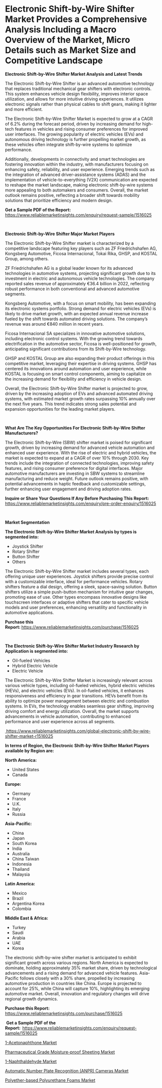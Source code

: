 <p><h1>Electronic Shift-by-Wire Shifter Market Provides a Comprehensive Analysis Including a Macro Overview of the Market, Micro Details such as Market Size and Competitive Landscape</h1></p><p><strong>Electronic Shift-by-Wire Shifter Market Analysis and Latest Trends</strong></p>
<p><p>The Electronic Shift-by-Wire Shifter is an advanced automotive technology that replaces traditional mechanical gear shifters with electronic controls. This system enhances vehicle design flexibility, improves interior space utilization, and allows for more intuitive driving experiences. It utilizes electronic signals rather than physical cables to shift gears, making it lighter and more efficient.</p><p>The Electronic Shift-by-Wire Shifter Market is expected to grow at a CAGR of 6.2% during the forecast period, driven by increasing demand for high-tech features in vehicles and rising consumer preferences for improved user interfaces. The growing popularity of electric vehicles (EVs) and autonomous driving technology is further propelling market growth, as these vehicles often integrate shift-by-wire systems to optimize performance. </p><p>Additionally, developments in connectivity and smart technologies are fostering innovation within the industry, with manufacturers focusing on enhancing safety, reliability, and user experience. Emerging trends such as the integration of advanced driver-assistance systems (ADAS) and the implementation of vehicle-to-everything (V2X) communication are expected to reshape the market landscape, making electronic shift-by-wire systems more appealing to both automakers and consumers. Overall, the market outlook remains positive, reflecting a broader shift towards mobility solutions that prioritize efficiency and modern design.</p></p>
<p><strong>Get a Sample PDF of the Report:&nbsp;</strong> <a href="https://www.reliablemarketinsights.com/enquiry/request-sample/1516025?utm_campaign=1777&utm_medium=2&utm_source=Github&utm_content=ia&utm_term=30102024&utm_id=electronic-shift-by-wire-shifter">https://www.reliablemarketinsights.com/enquiry/request-sample/1516025</a></p>
<p>&nbsp;</p>
<p><strong>Electronic Shift-by-Wire Shifter Major Market Players</strong></p>
<p><p>The Electronic Shift-by-Wire Shifter market is characterized by a competitive landscape featuring key players such as ZF Friedrichshafen AG, Kongsberg Automotive, Ficosa Internacional, Tokai Rika, GHSP, and KOSTAL Group, among others. </p><p>ZF Friedrichshafen AG is a global leader known for its advanced technologies in automotive systems, projecting significant growth due to its investment in electric and autonomous vehicle technologies. The company reported sales revenue of approximately €36.4 billion in 2022, reflecting robust performance in both conventional and advanced automotive segments.</p><p>Kongsberg Automotive, with a focus on smart mobility, has been expanding its electronic systems portfolio. Strong demand for electric vehicles (EVs) is likely to drive market growth, with an expected annual revenue increase fueled by the shift towards automated driving solutions. The company’s revenue was around €840 million in recent years.</p><p>Ficosa Internacional SA specializes in innovative automotive solutions, including electronic control systems. With the growing trend towards electrification in the automotive sector, Ficosa is well-positioned for growth, anticipating significant contributions from its Shift-by-Wire technology. </p><p>GHSP and KOSTAL Group are also expanding their product offerings in this competitive market, leveraging their expertise in driving systems. GHSP has centered its innovations around automation and user experience, while KOSTAL is focusing on smart control components, aiming to capitalize on the increasing demand for flexibility and efficiency in vehicle design.</p><p>Overall, the Electronic Shift-by-Wire Shifter market is projected to grow, driven by the increasing adoption of EVs and advanced automated driving systems, with estimated market growth rates surpassing 10% annually over the next five years. This trend indicates strong sales potential and expansion opportunities for the leading market players.</p></p>
<p>&nbsp;</p>
<p><strong>What Are The Key Opportunities For Electronic Shift-by-Wire Shifter Manufacturers?</strong></p>
<p><p>The Electronic Shift-by-Wire (SBW) shifter market is poised for significant growth, driven by increasing demand for advanced vehicle automation and enhanced user experience. With the rise of electric and hybrid vehicles, the market is expected to expand at a CAGR of over 10% through 2030. Key trends include the integration of connected technologies, improving safety features, and rising consumer preference for digital interfaces. Major automotive manufacturers are investing in SBW systems to streamline manufacturing and reduce weight. Future outlook remains positive, with potential advancements in haptic feedback and customizable settings, further enhancing user engagement and driving adoption rates.</p></p>
<p><strong>Inquire or Share Your Questions If Any Before Purchasing This Report:</strong> <a href="https://www.reliablemarketinsights.com/enquiry/pre-order-enquiry/1516025?utm_campaign=1777&utm_medium=2&utm_source=Github&utm_content=ia&utm_term=30102024&utm_id=electronic-shift-by-wire-shifter">https://www.reliablemarketinsights.com/enquiry/pre-order-enquiry/1516025</a></p>
<p>&nbsp;</p>
<p><strong>Market Segmentation</strong></p>
<p><strong>The Electronic Shift-by-Wire Shifter Market Analysis by types is segmented into:</strong></p>
<p><ul><li>Joystick Shifter</li><li>Rotary Shifter</li><li>Button Shifter</li><li>Others</li></ul></p>
<p><p>The Electronic Shift-by-Wire Shifter market includes several types, each offering unique user experiences. Joystick shifters provide precise control with a customizable interface, ideal for performance vehicles. Rotary shifters feature a dial design, offering a sleek, space-saving solution. Button shifters utilize a simple push-button mechanism for intuitive gear changes, promoting ease of use. Other types encompass innovative designs like touchscreen interfaces or adaptive shifters that cater to specific vehicle models and user preferences, enhancing versatility and functionality in automotive applications.</p></p>
<p><strong>Purchase this Report:&nbsp;</strong><a href="https://www.reliablemarketinsights.com/purchase/1516025?utm_campaign=1777&utm_medium=2&utm_source=Github&utm_content=ia&utm_term=30102024&utm_id=electronic-shift-by-wire-shifter">https://www.reliablemarketinsights.com/purchase/1516025</a></p>
<p>&nbsp;</p>
<p><strong>The Electronic Shift-by-Wire Shifter Market Industry Research by Application is segmented into:</strong></p>
<p><ul><li>Oil-fueled Vehicles</li><li>Hybrid Electric Vehicle</li><li>Electric Vehicle</li></ul></p>
<p><p>The Electronic Shift-by-Wire Shifter Market is increasingly relevant across various vehicle types, including oil-fueled vehicles, hybrid electric vehicles (HEVs), and electric vehicles (EVs). In oil-fueled vehicles, it enhances responsiveness and efficiency in gear transitions. HEVs benefit from its ability to optimize power management between electric and combustion systems. In EVs, the technology enables seamless gear shifting, improving driving comfort and energy utilization. Overall, the market supports advancements in vehicle automation, contributing to enhanced performance and user experience across all segments.</p></p>
<p><a href="https://www.reliablemarketinsights.com/global-electronic-shift-by-wire-shifter-market-r1516025?utm_campaign=1777&utm_medium=2&utm_source=Github&utm_content=ia&utm_term=30102024&utm_id=electronic-shift-by-wire-shifter">&nbsp;https://www.reliablemarketinsights.com/global-electronic-shift-by-wire-shifter-market-r1516025</a></p>
<p><strong>In terms of Region, the Electronic Shift-by-Wire Shifter Market Players available by Region are:</strong></p>
<p>
    <p> <strong> North America: </strong>
        <ul>
            <li>United States</li>
            <li>Canada</li>
        </ul>
        </p> 
    <p> <strong> Europe: </strong>
        <ul>
            <li>Germany</li>
            <li>France</li>
            <li>U.K.</li>
            <li>Italy</li>
            <li>Russia</li>
        </ul>
        </p> 
    <p> <strong> Asia-Pacific: </strong>
        <ul>
            <li>China</li>
            <li>Japan</li>
            <li>South Korea</li>
            <li>India</li>
            <li>Australia</li>
            <li>China Taiwan</li>
            <li>Indonesia</li>
            <li>Thailand</li>
            <li>Malaysia</li>
        </ul>
        </p> 
    <p> <strong> Latin America: </strong>
        <ul>
            <li>Mexico</li>
            <li>Brazil</li>
            <li>Argentina Korea</li>
            <li>Colombia</li>
        </ul>
        </p> 
    <p> <strong> Middle East & Africa: </strong>
        <ul>
            <li>Turkey</li>
            <li>Saudi</li>
            <li>Arabia</li>
            <li>UAE</li>
            <li>Korea</li>
        </ul>
    </p>
    </p>
<p><p>The electronic shift-by-wire shifter market is anticipated to exhibit significant growth across various regions. North America is expected to dominate, holding approximately 35% market share, driven by technological advancements and a rising demand for advanced vehicle features. Asia-Pacific follows closely with a 30% share, propelled by increasing automotive production in countries like China. Europe is projected to account for 25%, while China will capture 10%, highlighting its emerging automotive market. Overall, innovation and regulatory changes will drive regional growth dynamics.</p></p>
<p><strong>Purchase this Report: </strong><a href="https://www.reliablemarketinsights.com/purchase/1516025?utm_campaign=1777&utm_medium=2&utm_source=Github&utm_content=ia&utm_term=30102024&utm_id=electronic-shift-by-wire-shifter">https://www.reliablemarketinsights.com/purchase/1516025</a></p>
<p>&nbsp;<strong>Get a Sample PDF of the Report:&nbsp;&nbsp;</strong><a href="https://www.reliablemarketinsights.com/enquiry/request-sample/1516025?utm_campaign=1777&utm_medium=2&utm_source=Github&utm_content=ia&utm_term=30102024&utm_id=electronic-shift-by-wire-shifter">https://www.reliablemarketinsights.com/enquiry/request-sample/1516025</a></p>
<p><strong></strong></p>
<p><p><a href="https://www.linkedin.com/pulse/disruption-innovation-1-acetonaphthone-industry-market-analysis-u0qmf?utm_campaign=1777&utm_medium=2&utm_source=Github&utm_content=ia&utm_term=30102024&utm_id=electronic-shift-by-wire-shifter">1-Acetonaphthone Market</a></p><p><a href="https://www.linkedin.com/pulse/pharmaceutical-grade-moisture-proof-sheeting-market-pulse-46-nugef?utm_campaign=1777&utm_medium=2&utm_source=Github&utm_content=ia&utm_term=30102024&utm_id=electronic-shift-by-wire-shifter">Pharmaceutical Grade Moisture-proof Sheeting Market</a></p><p><a href="https://www.linkedin.com/pulse/1-naphthaldehyde-market-navigating-challenges-unlocking-sg3zc?utm_campaign=1777&utm_medium=2&utm_source=Github&utm_content=ia&utm_term=30102024&utm_id=electronic-shift-by-wire-shifter">1-Naphthaldehyde Market</a></p><p><a href="https://issuu.com/reportprime-2/docs/automatic-number-plate-recognition-_8483c69f1c7c14?utm_campaign=1777&utm_medium=2&utm_source=Github&utm_content=ia&utm_term=30102024&utm_id=electronic-shift-by-wire-shifter">Automatic Number Plate Recognition (ANPR) Cameras Market</a></p><p><a href="https://www.linkedin.com/pulse/polyether-based-polyurethane-foams-market-segmentation-geographical-wdlgf?utm_campaign=1777&utm_medium=2&utm_source=Github&utm_content=ia&utm_term=30102024&utm_id=electronic-shift-by-wire-shifter">Polyether-based Polyurethane Foams Market</a></p></p>